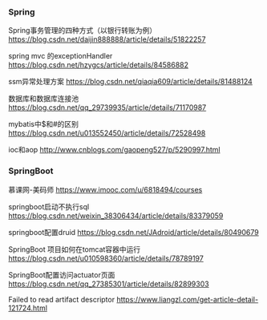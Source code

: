 ### Spring

Spring事务管理的四种方式（以银行转账为例） https://blog.csdn.net/daijin888888/article/details/51822257

spring mvc 的exceptionHandler https://blog.csdn.net/hzygcs/article/details/84586882

ssm异常处理方案 https://blog.csdn.net/qiaqia609/article/details/81488124

数据库和数据库连接池 https://blog.csdn.net/qq_29739935/article/details/71170987

mybatis中$和#的区别 https://blog.csdn.net/u013552450/article/details/72528498

ioc和aop http://www.cnblogs.com/gaopeng527/p/5290997.html





### SpringBoot

慕课网-美码师 https://www.imooc.com/u/6818494/courses

springboot启动不执行sql https://blog.csdn.net/weixin_38306434/article/details/83379059

springboot配置druid https://blog.csdn.net/JAdroid/article/details/80490679

SpringBoot 项目如何在tomcat容器中运行 https://blog.csdn.net/u010598360/article/details/78789197

SpringBoot配置访问actuator页面 https://blog.csdn.net/qq_27385301/article/details/82899303

Failed to read artifact descriptor https://www.liangzl.com/get-article-detail-121724.html


